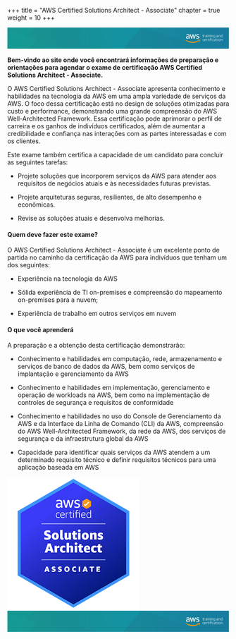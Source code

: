 +++ 
title = "AWS Certified Solutions Architect - Associate" 
chapter = true 
weight = 10
+++

<img src="images/logo-bar.png" alt="drawing"/>

**Bem-vindo ao site onde você encontrará informações de preparação e orientações para agendar o exame de certificação AWS Certified Solutions Architect - Associate.**

O AWS Certified Solutions Architect - Associate apresenta conhecimento e habilidades na tecnologia da AWS em uma ampla variedade de serviços da AWS. O foco dessa certificação está no design de soluções otimizadas para custo e performance, demonstrando uma grande compreensão do AWS Well-Architected Framework. Essa certificação pode aprimorar o perfil de carreira e os ganhos de indivíduos certificados, além de aumentar a credibilidade e confiança nas interações com as partes interessadas e com os clientes.

Este exame também certifica a capacidade de um candidato para concluir as seguintes tarefas:

- Projete soluções que incorporem serviços da AWS para atender aos requisitos de negócios atuais e às necessidades futuras previstas.

- Projete arquiteturas seguras, resilientes, de alto desempenho e econômicas. 

- Revise as soluções atuais e desenvolva melhorias.



#### Quem deve fazer este exame?

O AWS Certified Solutions Architect - Associate é um excelente ponto de partida no caminho da certificação da AWS para indivíduos que tenham um dos seguintes:

- Experiência na tecnologia da AWS

- Sólida experiência de TI on-premises e compreensão do mapeamento on-premises para a nuvem;

- Experiência de trabalho em outros serviços em nuvem


#### O que você aprenderá

A preparação e a obtenção desta certificação demonstrarão:

- Conhecimento e habilidades em computação, rede, armazenamento e serviços de banco de dados da AWS, bem como serviços de implantação e gerenciamento da AWS

- Conhecimento e habilidades em implementação, gerenciamento e operação de workloads na AWS, bem como na implementação de controles de segurança e requisitos de conformidade

- Conhecimento e habilidades no uso do Console de Gerenciamento da AWS e da Interface da Linha de Comando (CLI) da AWS, compreensão do AWS Well-Architected Framework, da rede da AWS, dos serviços de segurança e da infraestrutura global da AWS

- Capacidade para identificar quais serviços da AWS atendem a um determinado requisito técnico e definir requisitos técnicos para uma aplicação baseada em AWS



<img src="images/saa-logo.png" alt="drawing"/>

<img src="images/logo-bar.png" alt="drawing"/>